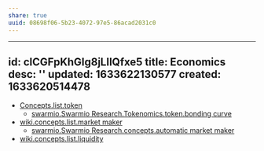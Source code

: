 ```yaml
---
share: true
uuid: 08698f06-5b23-4072-97e5-86acad2031c0
---
```

---
id: clCGFpKhGIg8jLIlQfxe5
title: Economics
desc: ''
updated: 1633622130577
created: 1633620514478
---

* [Concepts.list.token](/undefined)
  * [swarmio.Swarmio Research.Tokenomics.token.bonding curve](/undefined)
* [wiki.concepts.list.market maker](/undefined)
  * [swarmio.Swarmio Research.concepts.automatic market maker](/undefined)
* [wiki.concepts.list.liquidity](/undefined)
